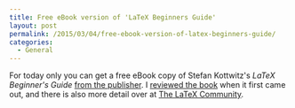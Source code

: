 ```yaml
---
title: Free eBook version of 'LaTeX Beginners Guide'
layout: post
permalink: /2015/03/04/free-ebook-version-of-latex-beginners-guide/
categories:
  - General
---
```

For today only you can get a free eBook copy of Stefan Kottwitz's _LaTeX Beginner's Guide_ [from the publisher](https://www.packtpub.com/packt/offers/free-learning). I [reviewed the book](/2011/04/05/latex-beginners-guide-published/) when it first came out, and there is also more detail over at [The LaTeX Community](https://latex.org/forum/).
